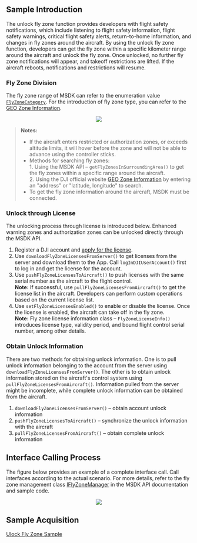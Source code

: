 ## Sample Introduction

The unlock fly zone function provides developers with flight safety notifications, which include listening to flight safety information, flight safety warnings, critical flight safety alerts, return-to-home information, and changes in fly zones around the aircraft. By using the unlock fly zone function, developers can get the fly zone within a specific kilometer range around the aircraft and unlock the fly zone. Once unlocked, no further fly zone notifications will appear, and takeoff restrictions are lifted. If the aircraft reboots, notifications and restrictions will resume.


### Fly Zone Division

The fly zone range of MSDK can refer to the enumeration value [`FlyZoneCategory`](). For the introduction of fly zone type, you can refer to the [GEO Zone Information](https://fly-safe.dji.com/nfz/nfz-query).

<div style="display: flex; justify-content: center;">
  <img src="https://terra-1-g.djicdn.com/71a7d383e71a4fb8887a310eb746b47f/msdk/Documentation/v5.3/flyzones_category_en.png">
</div>

> **Notes:**
>
> * If the aircraft enters restricted or authorization zones, or exceeds altitude limits, it will hover before the zone and will not be able to advance using the controller sticks.
> * Methods for searching fly zones:<br/>
    1. Using the MSDK API – `getFlyZonesInSurroundingArea()` to get the fly zones within a specific range around the aircraft.<br/>
    2. Using the DJI official website [GEO Zone Information](https://fly-safe.dji.com/nfz/nfz-query) by entering an "address" or "latitude, longitude" to search.
> * To get the fly zone information around the aircraft, MSDK must be connected.


### Unlock through License

The unlocking process through license is introduced below. Enhanced warning zones and authorization zones can be unlocked directly through the MSDK API.

1. Register a DJI account and [apply for the license](https://fly-safe.dji.com/unlock/unlock-request/list).
2. Use `downloadFlyZoneLicensesFromServer()` to get licenses from the server and download them to the App. Call `logInDJIUserAccount()` first to log in and get the license for the account.
3. Use `pushFlyZoneLicensesToAircraft()` to push licenses with the same serial number as the aircraft to the flight control.<br/>
  **Note:** If successful, use `pullFlyZoneLicensesFromAircraft()` to get the license list in the aircraft. Developers can perform custom operations based on the current license list.
4. Use `setFlyZoneLicensesEnabled()` to enable or disable the license. Once the license is enabled, the aircraft can take off in the fly zone.<br/>
  **Note:** Fly zone license information class – `FlyZoneLicenseInfo()` introduces license type, validity period, and bound flight control serial number, among other details.

### Obtain Unlock Information

There are two methods for obtaining unlock information. One is to pull unlock information belonging to the account from the server using `downloadFlyZoneLicensesFromServer()`. The other is to obtain unlock information stored on the aircraft's control system using `pullFlyZoneLicensesFromAircraft()`. Information pulled from the server might be incomplete, while complete unlock information can be obtained from the aircraft.


1. `downloadFlyZoneLicensesFromServer()` – obtain account unlock information
2. `pushFlyZoneLicensesToAircraft()` – synchronize the unlock information with the aircraft
3. `pullFlyZoneLicensesFromAircraft()` – obtain complete unlock information

## Interface Calling Process

The figure below provides an example of a complete interface call. Call interfaces according to the actual scenario. For more details, refer to the fly zone management class [IFlyZoneManager](https://developer.dji.com/api-reference-v5/android-api/Components/IFlyZoneManager/IFlyZoneManager.html) in the MSDK API documentation and sample code.


<div style="display: flex; justify-content: center;">
<img src="https://terra-1-g.djicdn.com/71a7d383e71a4fb8887a310eb746b47f/msdk/Documentation/v5.3/flyzone-api-en(1).png" style="width:auto"/></div>

## Sample Acquisition

[Ulock Fly Zone Sample](https://github.com/dji-sdk/Mobile-SDK-Android-V5/blob/dev-sdk-alpha/SampleCode-V5/android-sdk-v5-sample/module-aircraft/src/main/java/dji/sampleV5/moduleaircraft/models/FlySafeVM.kt)

